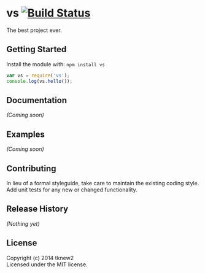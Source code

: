 # vs [![Build Status](https://secure.travis-ci.org/tknew/vs.png?branch=master)](http://travis-ci.org/tknew/vs)

The best project ever.

## Getting Started
Install the module with: `npm install vs`

```javascript
var vs = require('vs');
console.log(vs.hello());
```

## Documentation
_(Coming soon)_

## Examples
_(Coming soon)_

## Contributing
In lieu of a formal styleguide, take care to maintain the existing coding style. Add unit tests for any new or changed functionality.

## Release History
_(Nothing yet)_

## License
Copyright (c) 2014 tknew2  
Licensed under the MIT license.
